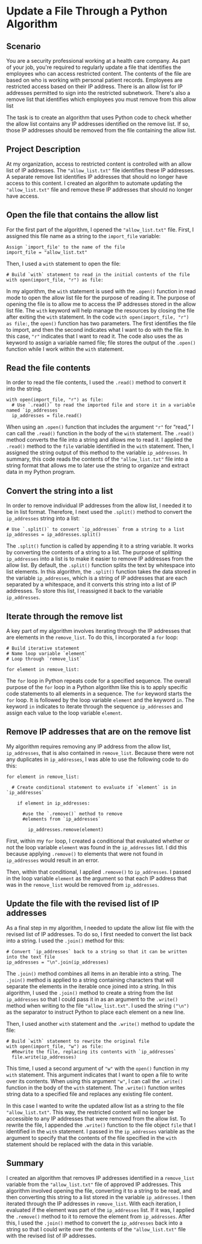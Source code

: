 # Update a File Through a Python Algorithm

## Scenario

You are a security professional working at a health care company. As part of your job, you're required to regularly update a file that identifies the employees who can access restricted content. The contents of the file are based on who is working with personal patient records. Employees are restricted access based on their IP address. There is an allow list for IP addresses permitted to sign into the restricted subnetwork. There's also a remove list that identifies which employees you must remove from this allow list

The task is to create an algorithm that uses Python code to check whether the allow list contains any IP addresses identified on the remove list. If so, those IP addresses should be removed from the file containing the allow list.

## Project Description

At my organization, access to restricted content is controlled with an allow list of IP addresses. The `"allow_list.txt"` file identifies these IP addresses. A separate remove list identifies IP addresses that should no longer have access to this content. I created an algorithm to automate updating the `"allow_list.txt"` file and remove these IP addresses that should no longer have access. 

## Open the file that contains the allow list

For the first part of the algorithm, I opened the `"allow_list.txt"` file. First, I assigned this file name as a string to the `import_file` variable:

```
Assign `import_file' to the name of the file
import_file = "allow_list.txt"
```

Then, I used a `with` statement to open the file:

```
# Build `with` statement to read in the initial contents of the file
with open(import_file, "r") as file:
```

In my algorithm, the `with` statement is used with the `.open()` function in read mode to open the allow list file for the purpose of reading it. The purpose of opening the file is to allow me to access the IP addresses stored in the allow list file. The `with` keyword will help manage the resources by closing the file after exiting the `with` statement. In the code `with open(import_file, "r") as file:`, the `open()` function has two parameters. The first identifies the file to import, and then the second indicates what I want to do with the file. In this case, `"r"` indicates that I want to read it. The code also uses the as keyword to assign a variable named file; file stores the output of the `.open()` function while I work within the `with` statement.

## Read the file contents

In order to read the file contents, I used the `.read()` method to convert it into the string.

```
with open(import_file, "r") as file:
  # Use `.read()` to read the imported file and store it in a variable named `ip_addresses`
  ip_addresses = file.read()
```

When using an `.open()` function that includes the argument `"r"` for “read,” I can call the `.read()` function in the body of the `with` statement. The `.read()` method converts the file into a string and allows me to read it. I applied the `.read()` method to the `file` variable identified in the `with` statement. Then, I assigned the string output of this method to the variable `ip_addresses`. 
In summary, this code reads the contents of the `"allow_list.txt"` file into a string format that allows me to later use the string to organize and extract data in my Python program.

## Convert the string into a list

In order to remove individual IP addresses from the allow list, I needed it to be in list format. Therefore, I next used the `.split()` method to convert the `ip_addresses` string into a list:

```
# Use `.split()` to convert `ip_addresses` from a string to a list
ip_addresses = ip_addresses.split()
```

The `.split()` function is called by appending it to a string variable. It works by converting the contents of a string to a list. The purpose of splitting `ip_addresses` into a list is to make it easier to remove IP addresses from the allow list. By default, the `.split()` function splits the text by whitespace into list elements. In this algorithm, the `.split()` function takes the data stored in the variable `ip_addresses`, which is a string of IP addresses that are each separated by a whitespace, and it converts this string into a list of IP addresses. To store this list, I reassigned it back to the variable `ip_addresses`. 

## Iterate through the remove list

A key part of my algorithm involves iterating through the IP addresses that are elements in the `remove_list`. To do this, I incorporated a `for` loop:

```
# Build iterative statement
# Name loop variable `element`
# Loop through `remove_list`

for element in remove_list:
```

The `for` loop in Python repeats code for a specified sequence. The overall purpose of the `for` loop in a Python algorithm like this is to apply specific code statements to all elements in a sequence. The `for` keyword starts the `for` loop. It is followed by the loop variable `element` and the keyword `in`. The keyword `in` indicates to iterate through the sequence `ip_addresses` and assign each value to the loop variable `element`. 

## Remove IP addresses that are on the remove list

My algorithm requires removing any IP address from the allow list, `ip_addresses`, that is also contained in `remove_list`.  Because there were not any duplicates in `ip_addresses`, I was able to use the following code to do this:

```
for element in remove_list:

  # Create conditional statement to evaluate if `element` is in `ip_addresses`

    if element in ip_addresses:

      #use the `.remove()` method to remove
      #elements from `ip_addresses`

        ip_addresses.remove(element)
```

First, within my `for` loop, I created a conditional that evaluated whether or not the loop variable `element` was found in the `ip_addresses` list. I did this because applying `.remove()` to elements that were not found in `ip_addresses` would result in an error. 

Then, within that conditional, I applied `.remove()` to `ip_addresses`. I passed in the loop variable `element` as the argument so that each IP address that was in the `remove_list` would be removed from `ip_addresses`.

## Update the file with the revised list of IP addresses

As a final step in my algorithm, I needed to update the allow list file with the revised list of IP addresses. To do so, I first needed to convert the list back into a string. I used the `.join()` method for this:

```
# Convert `ip_addresses` back to a string so that it can be written into the text file
ip_addresses = "\n".join(ip_addresses)
```

The `.join()` method combines all items in an iterable into a string. The `.join()` method is applied to a string containing characters that will separate the elements in the iterable once joined into a string. In this algorithm, I used the `.join()` method to create a string from the list `ip_addresses` so that I could pass it in as an argument to the `.write()` method when writing to the file `"allow_list.txt"`. I used the string `("\n")` as the separator to instruct Python to place each element on a new line. 

Then, I used another `with` statement and the `.write()` method to update the file:

```
# Build `with` statement to rewrite the original file
with open(import_file, "w") as file:
  #Rewrite the file, replacing its contents with `ip_addresses`
  file.write(ip_addresses)
```

This time, I used a second argument of `"w"` with the `open()` function in my `with` statement. This argument indicates that I want to open a file to write over its contents. When using this argument `"w"`, I can call the `.write()` function in the body of the `with` statement. The `.write()` function writes string data to a specified file and replaces any existing file content. 

In this case I wanted to write the updated allow list as a string to the file `"allow_list.txt"`. This way, the restricted content will no longer be accessible to any IP addresses that were removed from the allow list. To rewrite the file, I appended the `.write()` function to the file object `file` that I identified in the `with` statement. I passed in the `ip_addresses` variable as the argument to specify that the contents of the file specified in the `with` statement should be replaced with the data in this variable.

## Summary

I created an algorithm that removes IP addresses identified in a `remove_list` variable from the `"allow_list.txt"` file of approved IP addresses. This algorithm involved opening the file, converting it to a string to be read, and then converting this string to a list stored in the variable `ip_addresses`. I then iterated through the IP addresses in `remove_list`. With each iteration, I evaluated if the element was part of the `ip_addresses` list. If it was, I applied the `.remove()` method to it to remove the element from `ip_addresses`. After this, I used the `.join()` method to convert the `ip_addresses` back into a string so that I could write over the contents of the `"allow_list.txt"` file with the revised list of IP addresses.
